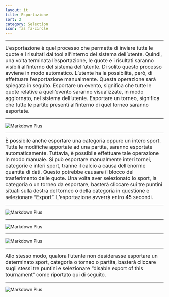 ```yaml
---
layout: it
title: Esportazione
sort: 2
category: Selection
icon: fas fa-circle
---
```

<p class="message">
    
</p>

---

 <font size="3">L’esportazione è quel processo che permette di inviare tutte le quote e i risultati dal tool all’interno del sistema dell’utente. Quindi, una volta terminata l’esportazione, le quote e i risultati saranno visibili all’interno del sistema dell’utente. Di solito questo processo avviene in modo automatico. L’utente ha la possibilità, però, di effettuare l’esportazione manualmente. Questa operazione sarà spiegata in seguito. Esportare un evento, significa che tutte le quote relative a quell’evento saranno visualizzate, in modo aggiornato, nel sistema dell’utente. Esportare un torneo, significa che tutte le partite presenti all’interno di quel torneo saranno esportate.</font>

---

![Markdown Plus]({{site.baseurl}}/public/images/gestione-quote/Oam-tool-export-tournament-and-match.png)

---

<font size="3">È possibile anche esportare una categoria oppure un intero sport. Tutte le modifiche apportate ad una partita, saranno esportate automaticamente. Tuttavia, è possibile effettuare tale operazione in modo manuale. Si può esportare manualmente interi tornei, categorie e interi sport, tranne il calcio a causa dell’enorme quantità di dati. Questo potrebbe causare il blocco del trasferimento delle quote. Una volta aver selezionato lo sport, la categoria o un torneo da esportare, basterà cliccare sui tre puntini situati sulla destra del torneo o della categoria in questione e selezionare “Export”. L’esportazione avverrà entro 45 secondi.</font>

---

![Markdown Plus]({{site.baseurl}}/public/images/gestione-quote/Oam-tool-export-1.png)

---

![Markdown Plus]({{site.baseurl}}/public/images/gestione-quote/Oam-tool-export-category.png)

---

![Markdown Plus]({{site.baseurl}}/public/images/gestione-quote/Oam-tool-export-tournament-and-match.png)

---

<font size="3">Allo stesso modo, qualora l’utente non desiderasse esportare un determinato sport, categoria o torneo o partita, basterà cliccare sugli stessi tre puntini e selezionare “disable export of this tournament” come riportato qui di seguito.</font>

---

![Markdown Plus]({{site.baseurl}}/public/images/gestione-quote/Oam-tool-disable-export.png)
